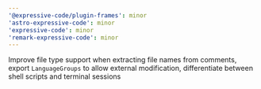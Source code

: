 ```yaml
---
'@expressive-code/plugin-frames': minor
'astro-expressive-code': minor
'expressive-code': minor
'remark-expressive-code': minor
---
```


Improve file type support when extracting file names from comments, export `LanguageGroups` to allow external modification, differentiate between shell scripts and terminal sessions
